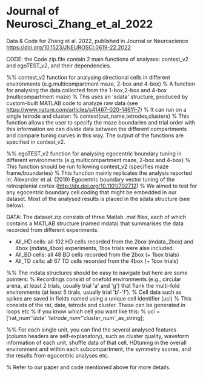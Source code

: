 # Journal of Neurosci_Zhang_et_al_2022
Data &amp; Code for Zhang et al. 2022, published in Journal or Neuroscience https://doi.org/10.1523/JNEUROSCI.0619-22.2022

CODE: the Code zip.file contain 2 main functions of analyses: contest_v2 and egoTEST_v2, and their dependencies.

%% contest_v2  function for analysing directional cells in different environments (e.g.multicompartment maze, 2-box and 4-box)
%     A function for analysing the data collected from the 1-box,2-box and 4-box (multicompartment maze)
%     This uses an 'sdata' structure, produced by custom-built MATLAB code to analyze raw data (see https://www.nature.com/articles/s41467-020-14611-7)
%     It can run on a single tetrode and cluster:
%     contest(out_name,tetrodes,clusters) 
%     This function allows the user to specify the maze boundaries and trial order with this information we can divide data between the different compartments and compare tuning curves in this way. The output of the functions are specified in contest_v2. 

%% egoTEST_v2  function for analysing egocentric boundary tuning in different environments (e.g.multicompartment maze, 2-box and 4-box)
%     This function should be run following contest_v2 (specifies maze frame/boundaries)
%     This function mainly replicates the analysis reported in: Alexander et al. (2019) Egocentric boundary vector tuning of the retrosplenial cortex (http://dx.doi.org/10.1101/702712)
%     We aimed to test for any egocentric boundary cell coding that might be embedded in our dataset. Most of the analysed results is placed in the sdata structure (see below). 

DATA: The dataset.zip consists of three Matlab .mat files, each of which contains a MATLAB structure (named mdata) that summarises the data recorded from different experiments:
- All_HD cells: all 102 HD cells recorded from the 2box (mdata_2box) and 4box (mdata_4box) experiments, 1box trials were alse included.  
- All_BD cells: all 48 BD cells recorded from the 2box (+ 1box trials) 
- All_TD cells: all 67 TD cells recorded from the 4box (+ 1box trials) 

%%     The mdata structures should be easy to navigate but here are some pointers:
%         Recordings consist of onefold environments (e.g., circular arena, at least 2 trials, usually trial 'a' and 'g') that flank the multi-fold environments (at least 5 tirals, usually trial 'b'-'f').
%         Cell data such as spikes are saved in fields named using a unique cell identifier (uci) 
%         This consists of the rat, date, tetrode and cluster. These can be generated in loops etc
%         if you know which cell you want like this:
%         uci = ['rat_num'_'date' 'tetrode_num'_'cluster_num'_as_string];

%%     For each single unit, you can find the several analysed features (column headers are self-explanatory), such as cluster quality, waveform information of each unit, shuffle data of that cell, HDtuning in the overall environment and within each subcompartment, the symmetry scores, and the results from egocentric analyses etc. 

% Refer to our paper and code mentioned above for more details. 
